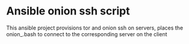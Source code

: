 # Ansible onion ssh script

This ansible project provisions tor and onion ssh on servers, places the onion_<servername>.bash to connect to the corresponding server on the client


